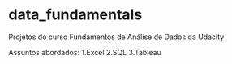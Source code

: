 # data_fundamentals
Projetos do curso Fundamentos de Análise de Dados da Udacity

Assuntos abordados:
1.Excel
2.SQL
3.Tableau
